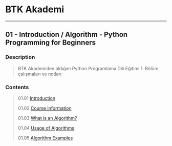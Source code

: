 # BTK Akademi
___

## 01 - Introduction / Algorithm - Python Programming for Beginners

### Description
> BTK Akademiden aldığım Python Programlama Dili Eğitimi 1. Bölüm çalışmaları ve notları

### Contents
> 01.01 [Introduction](https://github.com/kgokselkalyoncu/BTKAkademi/tree/main/Python_Programming_Language/Python_Programming_for_Beginners/Tutorial/01_Introduction_Algorithm/01_01-Introduction.md)
> 
> 01.02 [Course Information](https://github.com/kgokselkalyoncu/BTKAkademi/tree/main/Python_Programming_Language/Python_Programming_for_Beginners/Tutorial/01_Introduction_Algorithm/01_02-Course-Information.md)
> 
> 01.03 [What is an Algorithm?](https://github.com/kgokselkalyoncu/BTKAkademi/tree/main/Python_Programming_Language/Python_Programming_for_Beginners/Tutorial/01_Introduction_Algorithm/01_03-What-is-an-Algorithm.md)
> 
> 01.04 [Usage of Algorithms](https://github.com/kgokselkalyoncu/BTKAkademi/tree/main/Python_Programming_Language/Python_Programming_for_Beginners/Tutorial/01_Introduction_Algorithm/01_04-Usage-of-Algorithms.md)
> 
> 01.05 [Algorithm Examples](https://github.com/kgokselkalyoncu/BTKAkademi/tree/main/Python_Programming_Language/Python_Programming_for_Beginners/Tutorial/01_Introduction_Algorithm/01_05-Algorithm-Examples.md)